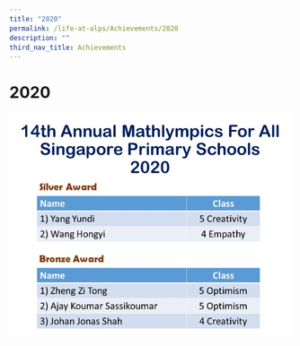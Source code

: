 ```yaml
---
title: "2020"
permalink: /life-at-alps/Achievements/2020
description: ""
third_nav_title: Achievements
---
```

# **2020**

![](/images/Slide1.jpg)